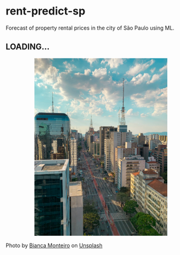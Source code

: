 # rent-predict-sp
Forecast of property rental prices in the city of São Paulo using ML.

## LOADING...



<p align="center">
<img width=70% src="
https://raw.githubusercontent.com/gabrielcapela/rent-predict-sp/main/images/bianca-monteiro_unsplash.jpg">
</p>

Photo by <a href="https://unsplash.com/pt-br/@biancafmonteiro?utm_content=creditCopyText&utm_medium=referral&utm_source=unsplash">Bianca Monteiro</a> on <a href="https://unsplash.com/pt-br/fotografias/foto-aerea-de-edificios-da-cidade-durante-o-dia-UzN-d1g4moY?utm_content=creditCopyText&utm_medium=referral&utm_source=unsplash">Unsplash</a>
      
